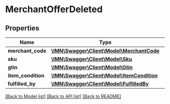 # MerchantOfferDeleted

## Properties
Name | Type | Description | Notes
------------ | ------------- | ------------- | -------------
**merchant_code** | [**\IMN\Swagger\Client\Model\MerchantCode**](MerchantCode.md) |  | 
**sku** | [**\IMN\Swagger\Client\Model\Sku**](Sku.md) |  | 
**gtin** | [**\IMN\Swagger\Client\Model\Gtin**](Gtin.md) |  | 
**item_condition** | [**\IMN\Swagger\Client\Model\ItemCondition**](ItemCondition.md) |  | 
**fulfilled_by** | [**\IMN\Swagger\Client\Model\FulfilledBy**](FulfilledBy.md) |  | [optional] 

[[Back to Model list]](../README.md#documentation-for-models) [[Back to API list]](../README.md#documentation-for-api-endpoints) [[Back to README]](../README.md)


